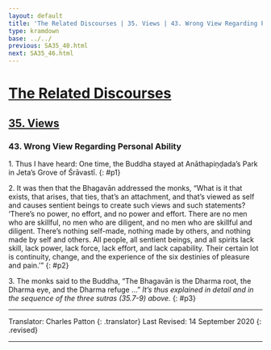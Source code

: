 ```yaml
---
layout: default
title: 'The Related Discourses | 35. Views | 43. Wrong View Regarding Personal Ability'
type: kramdown
base: ../../
previous: SA35_40.html
next: SA35_46.html
---
```


# [The Related Discourses](../index.html)
## [35. Views](index.html)
### 43. Wrong View Regarding Personal Ability

1\. Thus I have heard: One time, the Buddha stayed at Anāthapiṇḍada’s Park in Jeta’s Grove of Śrāvastī.
{: #p1}

2\. It was then that the Bhagavān addressed the monks, “What is it that exists, that arises, that ties, that’s an attachment, and that’s viewed as self and causes sentient beings to create such views and such statements? ‘There’s no power, no effort, and no power and effort. There are no men who are skillful, no men who are diligent, and no men who are skillful and diligent. There’s nothing self-made, nothing made by others, and nothing made by self and others. All people, all sentient beings, and all spirits lack skill, lack power, lack force, lack effort, and lack capability. Their certain lot is continuity, change, and the experience of the six destinies of pleasure and pain.’”
{: #p2}

3\. The monks said to the Buddha, “The Bhagavān is the Dharma root, the Dharma eye, and the Dharma refuge …” *It’s thus explained in detail and in the sequence of the three sutras (35.7-9) above.*
{: #p3}

---

Translator: Charles Patton
{: .translator}
Last Revised: 14 September 2020
{: .revised}

---
